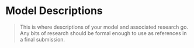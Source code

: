 # Model Descriptions

> This is where descriptions of your model and associated research go. Any bits of research should be formal enough to use as references in a final submission.